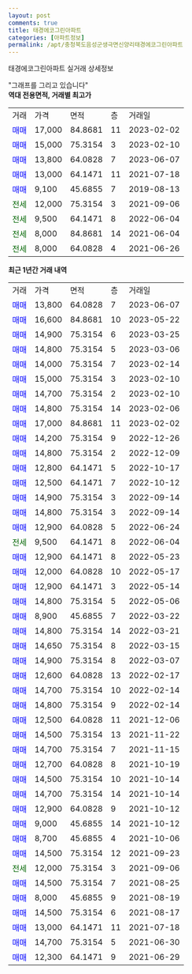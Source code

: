 ```yaml
---
layout: post
comments: true
title: 태경에코그린아파트
categories: [아파트정보]
permalink: /apt/충청북도음성군생극면신양리태경에코그린아파트
---
```


태경에코그린아파트 실거래 상세정보

<script type="text/javascript">
  google.charts.load('current', {'packages':['line', 'corechart']});
  google.charts.setOnLoadCallback(drawChart);

  function drawChart() {
    var data = new google.visualization.DataTable();
    data.addColumn('date', '거래일');
    data.addColumn('number', "매매");
    data.addColumn('number', "전세");
    data.addColumn('number', "전매");

    data.addRows([[new Date(Date.parse("2023-06-07")), 13800, null, null], [new Date(Date.parse("2023-05-22")), 16600, null, null], [new Date(Date.parse("2023-03-25")), 14900, null, null], [new Date(Date.parse("2023-03-06")), 14800, null, null], [new Date(Date.parse("2023-02-14")), 14000, null, null], [new Date(Date.parse("2023-02-10")), 15000, null, null], [new Date(Date.parse("2023-02-10")), 14700, null, null], [new Date(Date.parse("2023-02-06")), 14800, null, null], [new Date(Date.parse("2023-02-02")), 17000, null, null], [new Date(Date.parse("2022-12-26")), 14200, null, null], [new Date(Date.parse("2022-12-09")), 14800, null, null], [new Date(Date.parse("2022-10-17")), 12800, null, null], [new Date(Date.parse("2022-10-12")), 12500, null, null], [new Date(Date.parse("2022-09-14")), 14900, null, null], [new Date(Date.parse("2022-09-14")), 14800, null, null], [new Date(Date.parse("2022-06-24")), 12900, null, null], [new Date(Date.parse("2022-06-04")), null, 9500, null], [new Date(Date.parse("2022-05-23")), 12900, null, null], [new Date(Date.parse("2022-05-17")), 12000, null, null], [new Date(Date.parse("2022-05-14")), 12900, null, null], [new Date(Date.parse("2022-05-06")), 14800, null, null], [new Date(Date.parse("2022-03-22")), 8900, null, null], [new Date(Date.parse("2022-03-21")), 14800, null, null], [new Date(Date.parse("2022-03-15")), 14650, null, null], [new Date(Date.parse("2022-03-07")), 14900, null, null], [new Date(Date.parse("2022-02-17")), 12600, null, null], [new Date(Date.parse("2022-02-14")), 14700, null, null], [new Date(Date.parse("2022-02-14")), 14800, null, null], [new Date(Date.parse("2021-12-06")), 12500, null, null], [new Date(Date.parse("2021-11-22")), 14500, null, null], [new Date(Date.parse("2021-11-15")), 14700, null, null], [new Date(Date.parse("2021-10-19")), 12700, null, null], [new Date(Date.parse("2021-10-14")), 14500, null, null], [new Date(Date.parse("2021-10-14")), 14700, null, null], [new Date(Date.parse("2021-10-12")), 12900, null, null], [new Date(Date.parse("2021-10-12")), 9000, null, null], [new Date(Date.parse("2021-10-06")), 8700, null, null], [new Date(Date.parse("2021-09-23")), 14500, null, null], [new Date(Date.parse("2021-09-06")), null, 12000, null], [new Date(Date.parse("2021-08-25")), 14500, null, null], [new Date(Date.parse("2021-08-19")), 8000, null, null], [new Date(Date.parse("2021-08-17")), 14500, null, null], [new Date(Date.parse("2021-07-18")), 13000, null, null], [new Date(Date.parse("2021-06-30")), 14700, null, null], [new Date(Date.parse("2021-06-29")), 12300, null, null]]);

    var options = {
      hAxis: {
        format: 'yyyy/MM/dd'
      },    
      lineWidth: 0,
      pointsVisible: true,    
      title: '최근 1년간 유형별 실거래가 분포',
      legend: { position: 'bottom' }
    };

    var formatter = new google.visualization.NumberFormat({pattern:'###,###'} );
    formatter.format(data, 1);
    formatter.format(data, 2);
    
    setTimeout(function() {
        var chart = new google.visualization.LineChart(document.getElementById('columnchart_material'));
        chart.draw(data, (options));
        document.getElementById('loading').style.display = 'none';
    }, 200);
  }
</script>


<div id="loading" style="z-index:20; display: block; margin-left: 0px">"그래프를 그리고 있습니다"</div>
<div id="columnchart_material" style="width: 95%; margin-left: 0px; display: block"></div>
<!-- contents start -->
<b>역대 전용면적, 거래별 최고가</b>
<table class="sortable">
    <tr>
      <td>거래</td>
      <td>가격</td>
      <td>면적</td>
      <td>층</td>
      <td>거래일</td>
    </tr>
        <tr>
          <td><a style="color: blue">매매</a></td>
          <td>17,000</td>
          <td>84.8681</td>
          <td>11</td>
          <td>2023-02-02</td>
        </tr>            <tr>
          <td><a style="color: blue">매매</a></td>
          <td>15,000</td>
          <td>75.3154</td>
          <td>3</td>
          <td>2023-02-10</td>
        </tr>            <tr>
          <td><a style="color: blue">매매</a></td>
          <td>13,800</td>
          <td>64.0828</td>
          <td>7</td>
          <td>2023-06-07</td>
        </tr>            <tr>
          <td><a style="color: blue">매매</a></td>
          <td>13,000</td>
          <td>64.1471</td>
          <td>11</td>
          <td>2021-07-18</td>
        </tr>            <tr>
          <td><a style="color: blue">매매</a></td>
          <td>9,100</td>
          <td>45.6855</td>
          <td>7</td>
          <td>2019-08-13</td>
        </tr>        
        <tr>
              <td><a style="color: darkgreen">전세</a></td>
              <td>12,000</td>
              <td>75.3154</td>
              <td>3</td>
              <td>2021-09-06</td>
            </tr>            <tr>
              <td><a style="color: darkgreen">전세</a></td>
              <td>9,500</td>
              <td>64.1471</td>
              <td>8</td>
              <td>2022-06-04</td>
            </tr>            <tr>
              <td><a style="color: darkgreen">전세</a></td>
              <td>8,000</td>
              <td>84.8681</td>
              <td>14</td>
              <td>2021-06-04</td>
            </tr>            <tr>
              <td><a style="color: darkgreen">전세</a></td>
              <td>8,000</td>
              <td>64.0828</td>
              <td>4</td>
              <td>2021-06-26</td>
            </tr>        
    
</table>

<b>최근 1년간 거래 내역</b>

<table class="sortable">
    <tr>
      <td>거래</td>
      <td>가격</td>
      <td>면적</td>
      <td>층</td>
      <td>거래일</td>
    </tr>
    <tr>
      <td><a style="color: blue">매매</a></td>
      <td>13,800</td>
      <td>64.0828</td>
      <td>7</td>
      <td>2023-06-07</td>
    </tr>          <tr>
      <td><a style="color: blue">매매</a></td>
      <td>16,600</td>
      <td>84.8681</td>
      <td>10</td>
      <td>2023-05-22</td>
    </tr>          <tr>
      <td><a style="color: blue">매매</a></td>
      <td>14,900</td>
      <td>75.3154</td>
      <td>6</td>
      <td>2023-03-25</td>
    </tr>          <tr>
      <td><a style="color: blue">매매</a></td>
      <td>14,800</td>
      <td>75.3154</td>
      <td>5</td>
      <td>2023-03-06</td>
    </tr>          <tr>
      <td><a style="color: blue">매매</a></td>
      <td>14,000</td>
      <td>75.3154</td>
      <td>7</td>
      <td>2023-02-14</td>
    </tr>          <tr>
      <td><a style="color: blue">매매</a></td>
      <td>15,000</td>
      <td>75.3154</td>
      <td>3</td>
      <td>2023-02-10</td>
    </tr>          <tr>
      <td><a style="color: blue">매매</a></td>
      <td>14,700</td>
      <td>75.3154</td>
      <td>2</td>
      <td>2023-02-10</td>
    </tr>          <tr>
      <td><a style="color: blue">매매</a></td>
      <td>14,800</td>
      <td>75.3154</td>
      <td>14</td>
      <td>2023-02-06</td>
    </tr>          <tr>
      <td><a style="color: blue">매매</a></td>
      <td>17,000</td>
      <td>84.8681</td>
      <td>11</td>
      <td>2023-02-02</td>
    </tr>          <tr>
      <td><a style="color: blue">매매</a></td>
      <td>14,200</td>
      <td>75.3154</td>
      <td>9</td>
      <td>2022-12-26</td>
    </tr>          <tr>
      <td><a style="color: blue">매매</a></td>
      <td>14,800</td>
      <td>75.3154</td>
      <td>2</td>
      <td>2022-12-09</td>
    </tr>          <tr>
      <td><a style="color: blue">매매</a></td>
      <td>12,800</td>
      <td>64.1471</td>
      <td>5</td>
      <td>2022-10-17</td>
    </tr>          <tr>
      <td><a style="color: blue">매매</a></td>
      <td>12,500</td>
      <td>64.1471</td>
      <td>7</td>
      <td>2022-10-12</td>
    </tr>          <tr>
      <td><a style="color: blue">매매</a></td>
      <td>14,900</td>
      <td>75.3154</td>
      <td>3</td>
      <td>2022-09-14</td>
    </tr>          <tr>
      <td><a style="color: blue">매매</a></td>
      <td>14,800</td>
      <td>75.3154</td>
      <td>3</td>
      <td>2022-09-14</td>
    </tr>          <tr>
      <td><a style="color: blue">매매</a></td>
      <td>12,900</td>
      <td>64.0828</td>
      <td>5</td>
      <td>2022-06-24</td>
    </tr>          <tr>
      <td><a style="color: darkgreen">전세</a></td>
      <td>9,500</td>
      <td>64.1471</td>
      <td>8</td>
      <td>2022-06-04</td>
    </tr>          <tr>
      <td><a style="color: blue">매매</a></td>
      <td>12,900</td>
      <td>64.1471</td>
      <td>8</td>
      <td>2022-05-23</td>
    </tr>          <tr>
      <td><a style="color: blue">매매</a></td>
      <td>12,000</td>
      <td>64.0828</td>
      <td>10</td>
      <td>2022-05-17</td>
    </tr>          <tr>
      <td><a style="color: blue">매매</a></td>
      <td>12,900</td>
      <td>64.1471</td>
      <td>3</td>
      <td>2022-05-14</td>
    </tr>          <tr>
      <td><a style="color: blue">매매</a></td>
      <td>14,800</td>
      <td>75.3154</td>
      <td>5</td>
      <td>2022-05-06</td>
    </tr>          <tr>
      <td><a style="color: blue">매매</a></td>
      <td>8,900</td>
      <td>45.6855</td>
      <td>7</td>
      <td>2022-03-22</td>
    </tr>          <tr>
      <td><a style="color: blue">매매</a></td>
      <td>14,800</td>
      <td>75.3154</td>
      <td>14</td>
      <td>2022-03-21</td>
    </tr>          <tr>
      <td><a style="color: blue">매매</a></td>
      <td>14,650</td>
      <td>75.3154</td>
      <td>8</td>
      <td>2022-03-15</td>
    </tr>          <tr>
      <td><a style="color: blue">매매</a></td>
      <td>14,900</td>
      <td>75.3154</td>
      <td>8</td>
      <td>2022-03-07</td>
    </tr>          <tr>
      <td><a style="color: blue">매매</a></td>
      <td>12,600</td>
      <td>64.0828</td>
      <td>13</td>
      <td>2022-02-17</td>
    </tr>          <tr>
      <td><a style="color: blue">매매</a></td>
      <td>14,700</td>
      <td>75.3154</td>
      <td>10</td>
      <td>2022-02-14</td>
    </tr>          <tr>
      <td><a style="color: blue">매매</a></td>
      <td>14,800</td>
      <td>75.3154</td>
      <td>9</td>
      <td>2022-02-14</td>
    </tr>          <tr>
      <td><a style="color: blue">매매</a></td>
      <td>12,500</td>
      <td>64.0828</td>
      <td>11</td>
      <td>2021-12-06</td>
    </tr>          <tr>
      <td><a style="color: blue">매매</a></td>
      <td>14,500</td>
      <td>75.3154</td>
      <td>13</td>
      <td>2021-11-22</td>
    </tr>          <tr>
      <td><a style="color: blue">매매</a></td>
      <td>14,700</td>
      <td>75.3154</td>
      <td>7</td>
      <td>2021-11-15</td>
    </tr>          <tr>
      <td><a style="color: blue">매매</a></td>
      <td>12,700</td>
      <td>64.0828</td>
      <td>8</td>
      <td>2021-10-19</td>
    </tr>          <tr>
      <td><a style="color: blue">매매</a></td>
      <td>14,500</td>
      <td>75.3154</td>
      <td>10</td>
      <td>2021-10-14</td>
    </tr>          <tr>
      <td><a style="color: blue">매매</a></td>
      <td>14,700</td>
      <td>75.3154</td>
      <td>14</td>
      <td>2021-10-14</td>
    </tr>          <tr>
      <td><a style="color: blue">매매</a></td>
      <td>12,900</td>
      <td>64.0828</td>
      <td>9</td>
      <td>2021-10-12</td>
    </tr>          <tr>
      <td><a style="color: blue">매매</a></td>
      <td>9,000</td>
      <td>45.6855</td>
      <td>14</td>
      <td>2021-10-12</td>
    </tr>          <tr>
      <td><a style="color: blue">매매</a></td>
      <td>8,700</td>
      <td>45.6855</td>
      <td>4</td>
      <td>2021-10-06</td>
    </tr>          <tr>
      <td><a style="color: blue">매매</a></td>
      <td>14,500</td>
      <td>75.3154</td>
      <td>12</td>
      <td>2021-09-23</td>
    </tr>          <tr>
      <td><a style="color: darkgreen">전세</a></td>
      <td>12,000</td>
      <td>75.3154</td>
      <td>3</td>
      <td>2021-09-06</td>
    </tr>          <tr>
      <td><a style="color: blue">매매</a></td>
      <td>14,500</td>
      <td>75.3154</td>
      <td>7</td>
      <td>2021-08-25</td>
    </tr>          <tr>
      <td><a style="color: blue">매매</a></td>
      <td>8,000</td>
      <td>45.6855</td>
      <td>9</td>
      <td>2021-08-19</td>
    </tr>          <tr>
      <td><a style="color: blue">매매</a></td>
      <td>14,500</td>
      <td>75.3154</td>
      <td>6</td>
      <td>2021-08-17</td>
    </tr>          <tr>
      <td><a style="color: blue">매매</a></td>
      <td>13,000</td>
      <td>64.1471</td>
      <td>11</td>
      <td>2021-07-18</td>
    </tr>          <tr>
      <td><a style="color: blue">매매</a></td>
      <td>14,700</td>
      <td>75.3154</td>
      <td>5</td>
      <td>2021-06-30</td>
    </tr>          <tr>
      <td><a style="color: blue">매매</a></td>
      <td>12,300</td>
      <td>64.1471</td>
      <td>9</td>
      <td>2021-06-29</td>
    </tr>      </table>
<!-- contents end -->    

